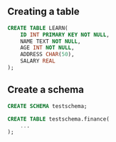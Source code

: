 
## Creating a table

```sql
CREATE TABLE LEARN(
    ID INT PRIMARY KEY NOT NULL,
    NAME TEXT NOT NULL,
    AGE INT NOT NULL,
    ADDRESS CHAR(50),
    SALARY REAL
);
```

## Create a schema

```sql
CREATE SCHEMA testschema;

CREATE TABLE testschema.finance(
    ...
);

```